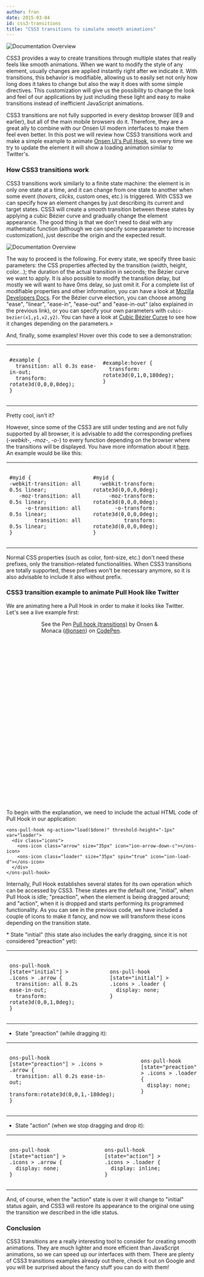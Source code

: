```yaml
---
author: fran
date: 2015-03-04
id: css3-transitions
title: "CSS3 transitions to simulate smooth animations"
---
```


![Documentation Overview](/blog/content/images/2015/Mar/css3_transitions.jpg)

CSS3 provides a way to create transitions  through multiple states that really feels like smooth animations. When we want to modify the style of any element, usually changes are applied instantly right after we indicate it. With transitions, this behavior is modifiable, allowing us to easily set not only how long does it takes to change but also the way it does with some simple directives. This customization will give us the possibility to change the look and feel of our applications by just including these light and easy to make transitions instead of inefficient JavaScript animations.

CSS3 transitions are not fully supported in every desktop browser (IE9 and earlier), but all of the main mobile browsers do it. Therefore, they are a great ally to combine with our Onsen UI modern interfaces to make them feel even better. In this post we will review how CSS3 transitions work and make a simple example to animate [Onsen UI's Pull Hook](/blog/sneak-peeking-1-2-2-pull-hook/), so every time we try to update the element it will show a loading animation similar to Twitter's.

### How CSS3 transitions work

CSS3 transitions work similarly to a finite state machine: the element is in only one state at a time, and it can change from one state to another when some event (*hovers*, *clicks*, custom ones, etc.) is triggered. With CSS3 we can specify how an element changes by just describing its current and target states. CSS3 will create a smooth transition between these states by applying a cubic Bézier curve and gradually change the element appearance. The good thing is that we don't need to deal with any mathematic function (although we can specify some parameter to increase customization), just describe the origin and the expected result.

![Documentation Overview](/blog/content/images/2015/Mar/fsm.png)

The way to proceed is the following. For every state, we specify three basic parameters: the CSS properties affected by the transition (width, height, color...); the duration of the actual transition in seconds; the Bézier curve we want to apply. It is also possible to modify the transition delay, but mostly we will want to have 0ms delay, so just omit it. For a complete list of modifiable properties and other information, you can have a look at [Mozilla Developers Docs](https://developer.mozilla.org/en-US/docs/Web/Guide/CSS/Using_CSS_transitions). For the Bézier curve election, you can choose among "ease", "linear", "ease-in", "ease-out" and "ease-in-out" (also explained in the previous link), or you can specify your own parameters with `cubic-bezier(x1,y1,x2,y2)`. You can have a look at [Cubic Bézier Curve](http://cubic-bezier.com/) to see how it changes depending on the parameters.>

And, finally, some examples! Hover over this code to see a demonstration:


<style>
#example {
  -webkit-transition: all 0.3s ease-in-out;
  -moz-transition: all 0.3s ease-in-out;
  -o-transition: all 0.3s ease-in-out;
  transition: all 0.3s ease-in-out;
  -webkit-transform: rotate3d(0, 0, 0, 0deg);
  -moz-transform: rotate3d(0, 0, 0, 0deg);
  -o-transform: rotate3d(0, 0, 0, 0deg);
  transform: rotate3d(0, 0, 0, 0deg);
}
#example:hover {
  -webkit-transform: rotate3d(0, 1, 0, 180deg);
  -moz-transform: rotate3d(0, 1, 0, 180deg);
  -o-transform: rotate3d(0, 1, 0, 180deg);
  transform: rotate3d(0, 1, 0, 180deg);
}
</style>

<table style="width:100%;">
<tbody >
<tr id="example">
<td>
<pre>
<code>
#example {
  transition: all 0.3s ease-in-out;
  transform: rotate3d(0,0,0,0deg);
}
</code>
</pre>
</td>
<td>
<pre>
<code>
#example:hover {
  transform: rotate3d(0,1,0,180deg);
}

</code>
</pre>
</td>
</tr>
</tbody>
</table>

Pretty cool, isn't it?

However, since some of the CSS3 are still under testing and are not fully supported by all browser, it is advisable to add the corresponding prefixes (*-webkit-*, *-moz-*, *-o-*) to every function depending on the browser where the transitions will be displayed. You have more information about it [here](https://developer.mozilla.org/en-US/docs/Web/Guide/CSS/Using_CSS_transitions/#Browser_compatibility). An example would be like this:

<table style="width:100%;">
<tbody>
<tr>
<td>
<pre>
<code>
#myid {
-webkit-transition: all 0.5s linear;
   -moz-transition: all 0.5s linear;
     -o-transition: all 0.5s linear;
        transition: all 0.5s linear;
}
</code>
</pre>
</td>
<td>
<pre>
<code>
#myid {
  -webkit-transform: rotate3d(0,0,0,0deg);
     -moz-transform: rotate3d(0,0,0,0deg);
       -o-transform: rotate3d(0,0,0,0deg);
          transform: rotate3d(0,0,0,0deg);
}
</code>
</pre>
</td>
</tr>
</tbody>
</table>

Normal CSS properties (such as color, font-size, etc.) don't need these prefixes, only the transition-related functionalities. When CSS3 transitions are totally supported, these prefixes won't be necessary anymore, so it is also advisable to include it also without prefix.

### CSS3 transition example to animate Pull Hook like Twitter

We are animating here a Pull Hook in order to make it looks like Twitter. Let's see a live example first:

<div style="height: 480px; width: 320px; margin: 0 auto;" class="codepen-wrapper">
    <p data-height="480" data-theme-id="11531" data-slug-hash="gbKRXX" data-default-tab="result" data-user="onsen" class='codepen'>See the Pen <a href='http://codepen.io/onsen/pen/gbKRXX/'>Pull hook (transitions)</a> by Onsen & Monaca (<a href='http://codepen.io/onsen'>@onsen</a>) on <a href='http://codepen.io'>CodePen</a>.</p>
    <script async src="//assets.codepen.io/assets/embed/ei.js"></script>
</div>

<p style='text-align: justify;'>To begin with the explanation, we need to include the actual HTML code of Pull Hook in our application:</p>

```
<ons-pull-hook ng-action="load($done)" threshold-height="-1px" var="loader">
  <div class="icons">
    <ons-icon class="arrow" size="35px" icon="ion-arrow-down-c"></ons-icon>
    <ons-icon class="loader" size="35px" spin="true" icon="ion-load-d"></ons-icon>
  </div>
</ons-pull-hook>
```

Internally, Pull Hook establishes several states for its own operation which can be accessed by CSS3. These states are the default one, "initial", when Pull Hook is idle; "preaction", when the element is being dragged around; and "action", when it is dropped and starts performing its programmed functionality. As you can see in the previous code, we have included a couple of icons to make it fancy, and now we will transform these icons depending on the transition state.

<link rel="stylesheet" href="http://code.ionicframework.com/ionicons/2.0.1/css/ionicons.min.css">
<style>
.tdIcon {
    min-width: 36px;
    text-align: center;
    vertical-align: middle;
}
</style>
* State "initial" (this state also includes the early dragging, since it is not considered "preaction" yet):

<table style="width:100%;">
<tbody>
<tr>
<td>
<pre>
<code>
ons-pull-hook
[state="initial"] > .icons > .arrow {
  transition: all 0.2s ease-in-out;
  transform: rotate3d(0,0,1,0deg);
}
</code>
</pre>
</td>
<td class="tdIcon">
<span style="font-family: Ionicons; font-size:32px">&#xf105;</span>
</td>
<td>
<pre>
<code>
ons-pull-hook
[state="initial"] > .icons > .loader {
  display: none;
}

</code>
</pre>
</td>
<td class="tdIcon">
<span style="font-family: Ionicons; font-size:32px; opacity: 0.1">&#xf29d;</span>
</td>
</tr>
</tbody>
</table>

* State "preaction" (while dragging it):

<table style="width:100%;">
<tbody>
<tr>
<td>
<pre>
<code>
ons-pull-hook
[state="preaction"] > .icons > .arrow {
  transition: all 0.2s ease-in-out;
  transform:rotate3d(0,0,1,-180deg);
}
</code>
</pre>
</td>
<td class="tdIcon">
<span style="font-family: Ionicons; font-size:32px">&#xf10e;</span>
</td>
</td>
<td>
<pre>
<code>
ons-pull-hook
[state="preaction"] > .icons > .loader {
  display: none;
}

</code>
</pre>
</td>
<td class="tdIcon">
<span style="font-family: Ionicons; font-size:32px; opacity: 0.1">&#xf29d;</span>
</td>
</tr>
</tbody>
</table>

* State "action" (when we stop dragging and drop it):

<table style="width:100%;">
<tbody>
<tr>
<td>
<pre>
<code>
ons-pull-hook
[state="action"] > .icons > .arrow {
  display: none;
}
</code>
</pre>
</td>
<td class="tdIcon">
<span style="font-family: Ionicons; font-size:32px; opacity: 0.1">&#xf10e;</span>
</td>
<td>
<pre>
<code>
ons-pull-hook
[state="action"] > .icons > .loader {
  display: inline;
}
</code>
</pre>
</td>
<td class="tdIcon">
<span style="font-family: Ionicons; font-size:32px; opacity: 1.0">&#xf29d;</span>
</td>
</tr>
</tbody>
</table>

And, of course, when the "action" state is over it will change to "initial" status again, and CSS3 will restore its appearance to the original one using the transition we described in the idle status.

### Conclusion

CSS3 transitions are a really interesting tool to consider for creating smooth animations. They are much lighter and more efficient than JavaScript animations, so we can speed up our interfaces with them. There are plenty of CSS3 transitions examples already out there, check it out on Google and you will be surprised about the fancy stuff you can do with them!

